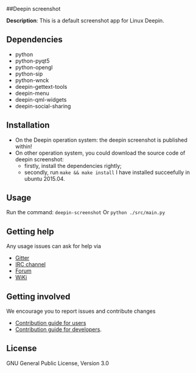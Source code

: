 ##Deepin screenshot

**Description**: This is a default screenshot app for Linux Deepin.

## Dependencies

- python
- python-pyqt5
- python-opengl
- python-sip
- python-wnck
- deepin-gettext-tools
- deepin-menu
- deepin-qml-widgets
- deepin-social-sharing

## Installation

- On the Deepin operation system: the deepin screenshot is published within!
- On other operation system, you could download the source code of deepin screenshot:
    - firstly, install the dependencies rightly;
    - secondly, run `make && make install`
I have installed succeefully in ubuntu 2015.04.

## Usage
Run the command: `deepin-screenshot` Or `python ./src/main.py`

## Getting help

Any usage issues can ask for help via

* [Gitter](https://gitter.im/orgs/linuxdeepin/rooms)
* [IRC channel](https://webchat.freenode.net/?channels=deepin)
* [Forum](https://bbs.deepin.org)
* [WiKi](http://wiki.deepin.org/)

## Getting involved

We encourage you to report issues and contribute changes

* [Contribution guide for users](http://wiki.deepin.org/index.php?title=Contribution_Guidelines_for_Users)
* [Contribution guide for developers](http://wiki.deepin.org/index.php?title=Contribution_Guidelines_for_Developers).

## License

GNU General Public License, Version 3.0

